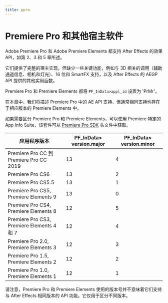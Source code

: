 ```yaml
---
title: ppro
---
```

# Premiere Pro 和其他宿主软件

Adobe Premiere Pro 和 Adobe Premiere Elements 都支持 After Effects 的效果 API，如第 2、3 和 5 章所述。

它们提供了完整的宿主实现，但缺少一些关键功能，例如与 3D 相关的调用（辅助通道信息、相机和灯光）、16 位和 SmartFX 支持，以及 After Effects 的 AEGP API 提供的其他实用函数。

Premiere Pro 和 Premiere Elements 都将 `PF_InData>appl_id` 设置为 'PrMr'。

在本章中，我们将描述 Premiere Pro 中的 AE API 支持，但通常相同支持也存在于相应版本的 Premiere Elements 中。

如果需要区分 Premiere Pro 和 Premiere Elements，可以使用 Premiere 特定的 App Info Suite，该套件可从 [Premiere Pro SDK](http://ppro-plugin-sdk.aenhancers.com) 头文件中获取。

| 应用程序版本 | PF_InData> version.major | PF_InData> version.minor |
| --- | --- | --- |
| Premiere Pro CC 到 Premiere Pro CC 2019 | 13 | 4 |
| Premiere Pro CS6 | 13 | 2 |
| Premiere Pro CS5.5 | 13 | 1 |
| Premiere Pro CS5, Premiere Elements 9 | 13 | 0 |
| Premiere Pro CS4, Premiere Elements 8 | 12 | 5 |
| Premiere Pro CS3, Premiere Elements 4 和 7 | 12 | 4 |
| Premiere Pro 2.0, Premiere Elements 3 | 12 | 3 |
| Premiere Pro 1.5, Premiere Elements 2 | 12 | 2 |
| Premiere Pro 1.0, Premiere Elements 1 | 12 | 1 |

请注意，Premiere Pro 和 Premiere Elements 使用的版本号并不意味着它们支持与 After Effects 相同版本的 API 功能。它仅用于区分不同版本。
